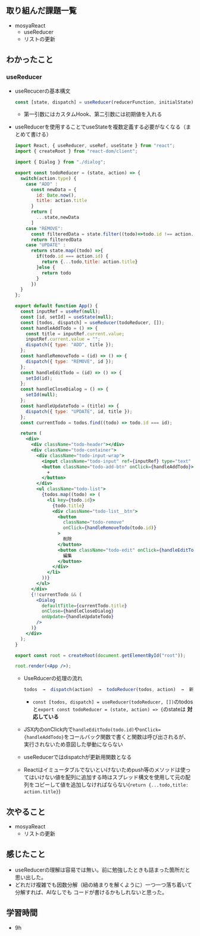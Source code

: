 ## 取り組んだ課題一覧

- mosyaReact
    - useReducer
    - リストの更新

## わかったこと

### useReducer

- useRecucerの基本構文
    
    ```jsx
    const [state, dispatch] = useReducer(reducerFunction, initialState);
    ```
    
    - 第一引数にはカスタムHook、第二引数には初期値を入れる
- useReducerを使用することでuseStateを複数定義する必要がなくなる（まとめて書ける）
    
    ```jsx
    import React, { useReducer, useRef, useState } from "react";
    import { createRoot } from "react-dom/client";
    
    import { Dialog } from "./dialog";
    
    export const todoReducer = (state, action) => {
      switch(action.type) {
        case "ADD" :
          const newData = {
            id: Date.now(),
            title: action.title
          }
          return [
            ...state,newData
          ]
        case "REMOVE":
          const filteredData = state.filter((todo)=>todo.id !== action.id)
          return filteredData
        case "UPDATE" :
          return state.map((todo) =>{
            if(todo.id === action.id) {
              return {...todo,title: action.title}
            }else {
              return todo
            }
          }) 
      }
    };
    
    export default function App() {
      const inputRef = useRef(null);
      const [id, setId] = useState(null);
      const [todos, dispatch] = useReducer(todoReducer, []);
      const handleAddTodo = () => {
        const title = inputRef.current.value;
        inputRef.current.value = "";
        dispatch({ type: "ADD", title });
      };
      const handleRemoveTodo = (id) => () => {
        dispatch({ type: "REMOVE", id });
      };
      const handleEditTodo = (id) => () => {
        setId(id);
      };
      const handleCloseDialog = () => {
        setId(null);
      };
      const handleUpdateTodo = (title) => {
        dispatch({ type: "UPDATE", id, title });
      };
      const currentTodo = todos.find((todo) => todo.id === id);
    
      return (
        <div>
          <div className="todo-header"></div>
          <div className="todo-container">
            <div className="todo-input-wrap">
              <input className="todo-input" ref={inputRef} type="text" />
              <button className="todo-add-btn" onClick={handleAddTodo}>
                +
              </button>
            </div>
            <ul className="todo-list">
              {todos.map((todo) => (
                <li key={todo.id}>
                  {todo.title}
                  <div className="todo-list__btn">
                    <button
                      className="todo-remove"
                      onClick={handleRemoveTodo(todo.id)}
                    >
                      削除
                    </button>
                    <button className="todo-edit" onClick={handleEditTodo(todo.id)}>
                      編集
                    </button>
                  </div>
                </li>
              ))}
            </ul>
          </div>
          {!!currentTodo && (
            <Dialog
              defaultTitle={currentTodo.title}
              onClose={handleCloseDialog}
              onUpdate={handleUpdateTodo}
            />
          )}
        </div>
      );
    }
    
    export const root = createRoot(document.getElementById("root"));
    
    root.render(<App />);
    ```
    
    - UseRducerの処理の流れ
        
        ```jsx
        todos  →  dispatch(action)  →  todoReducer(todos, action)  →  新しい todos に更新
        ```
        
        - ```const [todos, dispatch] = useReducer(todoReducer, [])```のtodosと```export const todoReducer = (state, action) => {```のstateは **対応している**
    - JSX内のonClick内で```handleEditTodo(todo.id)```や```onClick={handleAddTodo}```をコールバック関数で書くと関数は呼び出されるが、実行されないため意図した挙動にならない
    - useReducerではdispatchが更新用関数となる
    - Reactはイミュータブルでないといけないためpush等のメソッドは使ってはいけない値を配列に追加する時はスプレッド構文を使用して元の配列をコピーして値を追加しなければならない(```return {...todo,title: action.title}```)

## 次やること

- mosyaReact
    - リストの更新

## 感じたこと

- useReducerの理解は容易では無い。前に勉強したときも詰まった箇所だと思い出した。
- どれだけ複雑でも因数分解（紐の絡まりを解くように）一つ一つ落ち着いて分解すれば、AIなしでも
コードが書けるかもしれないと思った。

## 学習時間

- 9h